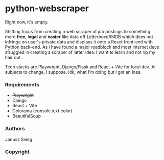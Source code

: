 # python-webscraper

Right now, it's empty. 

Shifting focus from creating a web scraper of job postings to something more **free**, **legal** and **easier** like data off Letterboxd/IMDB which does not infringe on user's private data and displays it onto a React front-end with Python back-end. As I have found a major roadblock and most internet devs struggled in creating a scraper of latter idea. I want to learn and not rip my hair out.

Tech stacks are ~~Playwright~~, Django/Flask and React + Vite for local dev. All subjects to change, I suppose. Idk, what I'm doing but I got an idea.

### Requirements

- ~~Playwright~~
- Django
- React + Vite
- Colorama (console text color)
- BeautifulSoup

### Authors

Janusz Snieg

### Copyright
